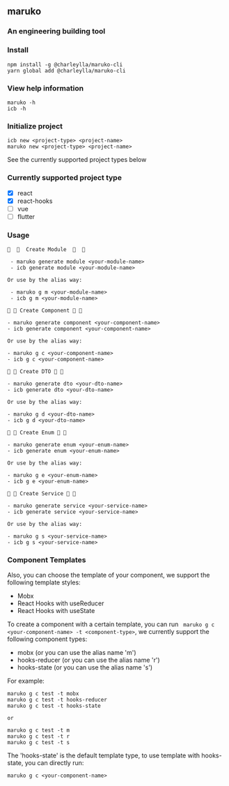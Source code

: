 ## maruko

### An engineering building tool

### Install

```
npm install -g @charleylla/maruko-cli
yarn global add @charleylla/maruko-cli
```

### View help information

```
maruko -h
icb -h
```

### Initialize project
```
icb new <project-type> <project-name>
maruko new <project-type> <project-name>
```

See the currently supported project types below

### Currently supported project type

- [x] react
- [x] react-hooks
- [ ] vue
- [ ] flutter

### Usage

```
🍉  🍉  Create Module  🍉  🍉

 - maruko generate module <your-module-name>
 - icb generate module <your-module-name>

Or use by the alias way:

 - maruko g m <your-module-name>
 - icb g m <your-module-name>

🍌 🍌 Create Component 🍌 🍌     
       
- maruko generate component <your-component-name>
- icb generate component <your-component-name>

Or use by the alias way:
   
- maruko g c <your-component-name>
- icb g c <your-component-name>

🍎 🍎 Create DTO 🍎 🍎

- maruko generate dto <your-dto-name>
- icb generate dto <your-dto-name>

Or use by the alias way:

- maruko g d <your-dto-name>
- icb g d <your-dto-name>

🍐 🍐 Create Enum 🍐 🍐  

- maruko generate enum <your-enum-name>
- icb generate enum <your-enum-name>

Or use by the alias way:

- maruko g e <your-enum-name>
- icb g e <your-enum-name>

🍇 🍇 Create Service 🍇 🍇

- maruko generate service <your-service-name>
- icb generate service <your-service-name>

Or use by the alias way:

- maruko g s <your-service-name>
- icb g s <your-service-name>
```

### Component Templates

Also, you can choose the template of your component, we support the following template styles:

- Mobx
- React Hooks with useReducer
- React Hooks with useState

To create a component with a certain template, you can run ``` maruko g c <your-component-name> -t <component-type>```, we currently support the following component types:

- mobx (or you can use the alias name 'm')
- hooks-reducer (or you can use the alias name 'r')
- hooks-state (or you can use the alias name 's')

For example:

```
maruko g c test -t mobx
maruko g c test -t hooks-reducer
maruko g c test -t hooks-state

or 

maruko g c test -t m
maruko g c test -t r
maruko g c test -t s
```

The 'hooks-state' is the default template type, to use template with hooks-state, you can directly run:
```
maruko g c <your-component-name>
```